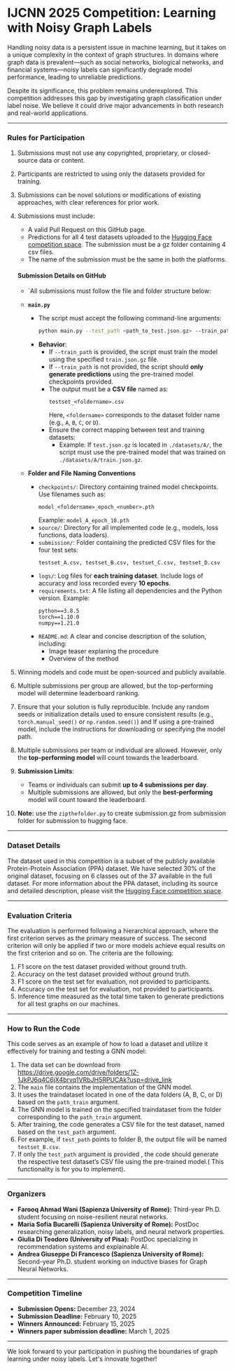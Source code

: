 # IJCNN 2025 Competition: Learning with Noisy Graph Labels
 
Handling noisy data is a persistent issue in machine learning, but it takes on a unique complexity in the context of graph structures. In domains where graph data is prevalent—such as social networks, biological networks, and financial systems—noisy labels can significantly degrade model performance, leading to unreliable predictions.  

Despite its significance, this problem remains underexplored. This competition addresses this gap by investigating graph classification under label noise. We believe it could drive major advancements in both research and real-world applications.

---

### Rules for Participation  

1. Submissions must not use any copyrighted, proprietary, or closed-source data or content.  
2. Participants are restricted to using only the datasets provided for training.  
3. Submissions can be novel solutions or modifications of existing approaches, with clear references for prior work.  
4. Submissions must include:  
   - A valid Pull Request on this GitHub page.  
   - Predictions for all 4 test datasets uploaded to the [Hugging Face competition space](https://huggingface.co/spaces/NoisyGraphLabelsChallenge/LEARNINGWITHNOISYGRAPHLABELS). The submission must be a gz folder containing 4 csv files.
   - The name of the submission must be the same in both the platforms.
   #### Submission Details on GitHub 
   - `All submissions must follow the file and folder structure below:  
   
   - **`main.py`**  
      - The script must accept the following command-line arguments:  
        ```bash
        python main.py --test_path <path_to_test.json.gz> --train_path <optional_path_to_train.json.gz>
        ```
      - **Behavior**:  
        - If `--train_path` is provided, the script must train the model using the specified `train.json.gz` file.  
        - If `--train_path` is not provided, the script should **only generate predictions** using the pre-trained model checkpoints provided.  
        - The output must be a **CSV file** named as:  
          ```
          testset_<foldername>.csv
          ```  
          Here, `<foldername>` corresponds to the dataset folder name (e.g., `A`, `B`, `C`, or `D`).  
        - Ensure the correct mapping between test and training datasets:  
          - Example: If `test.json.gz` is located in `./datasets/A/`, the script must use the pre-trained model that was trained on `./datasets/A/train.json.gz`.  
   
   - **Folder and File Naming Conventions**  
     - `checkpoints/`: Directory containing trained model checkpoints. Use filenames such as:  
       ```
       model_<foldername>_epoch_<number>.pth
       ```
       Example: `model_A_epoch_10.pth`  
     - `source/`: Directory for all implemented code (e.g., models, loss functions, data loaders).  
     - `submission/`: Folder containing the predicted CSV files for the four test sets:  
       ```
       testset_A.csv, testset_B.csv, testset_C.csv, testset_D.csv
       ```  
     - `logs/`: Log files for **each training dataset**. Include logs of accuracy and loss recorded every **10 epochs**.  
     - `requirements.txt`: A file listing all dependencies and the Python version. Example:  
       ```
       python==3.8.5
       torch==1.10.0
       numpy==1.21.0
       ```  
     - `README.md`: A clear and concise description of the solution, including:  
       - Image teaser explaning the procedure
       - Overview of the method 

5. Winning models and code must be open-sourced and publicly available.  
6. Multiple submissions per group are allowed, but the top-performing model will determine leaderboard ranking.
7. Ensure that your solution is fully reproducible. Include any random seeds or initialization details used to ensure consistent results (e.g., `torch.manual_seed()` or `np.random.seed()`) and If using a pre-trained model, include the instructions for downloading or specifying the model path.
8. Multiple submissions per team or individual are allowed. However, only the **top-performing model** will count towards the leaderboard.
9. **Submission Limits**:
   - Teams or individuals can submit **up to 4 submissions per day**. 
   - Multiple submissions are allowed, but only the **best-performing** model will count toward the leaderboard.
10. **Note:** use the `zipthefolder.py` to create submission.gz from submission folder for submission to hugging face.
---

### Dataset Details  

The dataset used in this competition is a subset of the publicly available Protein-Protein Association (PPA) dataset. We have selected 30% of the original dataset, focusing on 6 classes out of the 37 available in the full dataset. For more information about the PPA dataset, including its source and detailed description, please visit the [Hugging Face competition space](https://huggingface.co/spaces/NoisyGraphLabelsChallenge/LEARNINGWITHNOISYGRAPHLABELS).

---

### Evaluation Criteria  

The evaluation is performed following a hierarchical approach, where the first criterion serves as the primary measure of success. The second criterion will only be applied if two or more models achieve equal results on the first criterion and so on. 
The criteria are the following:
1. F1 score on the test dataset provided without ground truth.
2. Accuracy  on the test dataset provided without ground truth.
3. F1 score on the test set for evaluation, not provided to participants.
4. Accuracy on the test set for evaluation, not provided to participants.
5. Inference time measured as the total time taken to generate predictions for all test graphs on our machines.

---

### How to Run the Code  

This code serves as an example of how to load a dataset and utilize it effectively for training and testing a GNN model:
1. The data set can be download from https://drive.google.com/drive/folders/1Z-1JkPJ6q4C6jX4brvq1VRbJH5RPUCAk?usp=drive_link
2. The `main` file contains the implementation of the GNN model.
3. It uses the traindataset located in one of the data folders (A, B, C, or D) based on the `path_train` argument.
4. The GNN model is trained on the specified traindataset from the folder corresponding to the `path_train` argument.
5. After training, the code generates a CSV file for the test dataset, named based on the `test_path` argument.
6. For example, if `test_path` points to folder B, the output file will be named `testset_B.csv`.
7. If only the `test_path` argument is provided , the code should generate the respective test dataset’s CSV file using the pre-trained model.( This functionality is for you to implement).

---

### Organizers  

- **Farooq Ahmad Wani (Sapienza University of Rome):** Third-year Ph.D. student focusing on noise-resilient neural networks.  
- **Maria Sofia Bucarelli (Sapienza University of Rome):** PostDoc researching generalization, noisy labels, and neural network properties.  
- **Giulia Di Teodoro (University of Pisa):** PostDoc specializing in recommendation systems and explainable AI.  
- **Andrea Giuseppe Di Francesco (Sapienza University of Rome):** Second-year Ph.D. student working on inductive biases for Graph Neural Networks.  

---

### Competition Timeline  

- **Submission Opens:** December 23, 2024  
- **Submission Deadline:** February 10, 2025  
- **Winners Announced:** February 15, 2025
- **Winners paper submission deadline:** March 1, 2025

---

We look forward to your participation in pushing the boundaries of graph learning under noisy labels. Let's innovate together!
